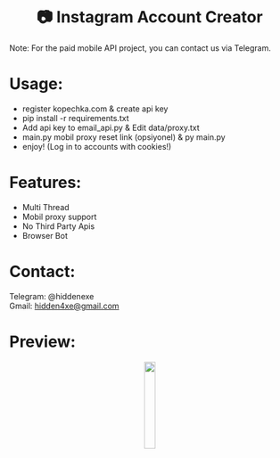 <div align="center">
  <h1>📷 Instagram Account Creator</h1>
</div>

Note: For the paid mobile API project, you can contact us via Telegram.

# Usage:

- register kopechka.com & create api key
- pip install -r requirements.txt
- Add api key to email_api.py & Edit data/proxy.txt
- main.py mobil proxy reset link (opsiyonel) & py main.py
- enjoy! (Log in to accounts with cookies!)

# Features:

- Multi Thread
- Mobil proxy support
- No Third Party Apis
- Browser Bot

# Contact:

Telegram: @hiddenexe
<br>
Gmail: hidden4xe@gmail.com
 
# Preview:

<div align="center">
      <a href="https://streamable.com/27tj7a">
         <img src="https://png.pngtree.com/png-vector/20221018/ourmid/pngtree-youtube-social-media-round-icon-png-image_6315993.png" style="width:20%;">
      </a>

</div>

